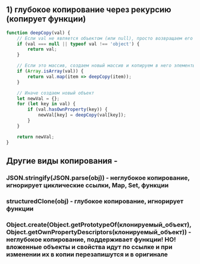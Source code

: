 ## 1)  глубокое копирование через рекурсию (копирует функции)

```javascript
function deepCopy(val) {
    // Если val не является объектом (или null), просто возвращаем его
    if (val === null || typeof val !== 'object') {
        return val;
    }

    // Если это массив, создаем новый массив и копируем в него элементы
    if (Array.isArray(val)) {
        return val.map(item => deepCopy(item));
    }

    // Иначе создаем новый объект
    let newVal = {};
    for (let key in val) {
        if (val.hasOwnProperty(key)) {
            newVal[key] = deepCopy(val[key]);
        }
    }

    return newVal;
}
```


## Другие виды копирования - 
### JSON.stringify(JSON.parse(obj)) - неглубокое копирование, игнорирует циклические ссылки, Map, Set, функции
### structuredClone(obj) - глубокое копирование, игнорирует функции
### Object.create(Object.getPrototypeOf(клонируемый_объект), Object.getOwnPropertyDescriptors(клонируемый_объект)) - неглубокое копирование, поддерживает функции! НО! вложенные объекты и свойства идут по ссылке и при изменении их в копии перезапишутся и в оригинале

